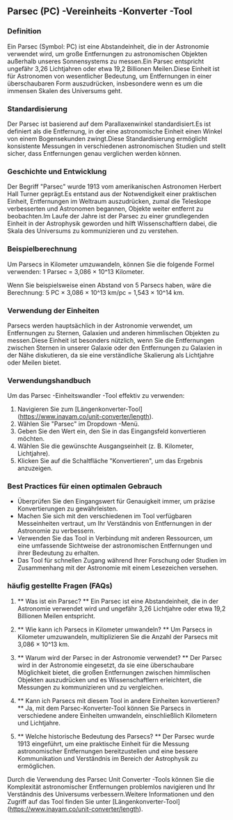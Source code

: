 ## Parsec (PC) -Vereinheits -Konverter -Tool

### Definition
Ein Parsec (Symbol: PC) ist eine Abstandeinheit, die in der Astronomie verwendet wird, um große Entfernungen zu astronomischen Objekten außerhalb unseres Sonnensystems zu messen.Ein Parsec entspricht ungefähr 3,26 Lichtjahren oder etwa 19,2 Billionen Meilen.Diese Einheit ist für Astronomen von wesentlicher Bedeutung, um Entfernungen in einer überschaubaren Form auszudrücken, insbesondere wenn es um die immensen Skalen des Universums geht.

### Standardisierung
Der Parsec ist basierend auf dem Parallaxenwinkel standardisiert.Es ist definiert als die Entfernung, in der eine astronomische Einheit einen Winkel von einem Bogensekunden zwingt.Diese Standardisierung ermöglicht konsistente Messungen in verschiedenen astronomischen Studien und stellt sicher, dass Entfernungen genau verglichen werden können.

### Geschichte und Entwicklung
Der Begriff "Parsec" wurde 1913 vom amerikanischen Astronomen Herbert Hall Turner geprägt.Es entstand aus der Notwendigkeit einer praktischen Einheit, Entfernungen im Weltraum auszudrücken, zumal die Teleskope verbesserten und Astronomen begannen, Objekte weiter entfernt zu beobachten.Im Laufe der Jahre ist der Parsec zu einer grundlegenden Einheit in der Astrophysik geworden und hilft Wissenschaftlern dabei, die Skala des Universums zu kommunizieren und zu verstehen.

### Beispielberechnung
Um Parsecs in Kilometer umzuwandeln, können Sie die folgende Formel verwenden:
1 Parsec = 3,086 × 10^13 Kilometer.

Wenn Sie beispielsweise einen Abstand von 5 Parsecs haben, wäre die Berechnung:
5 PC × 3,086 × 10^13 km/pc = 1,543 × 10^14 km.

### Verwendung der Einheiten
Parsecs werden hauptsächlich in der Astronomie verwendet, um Entfernungen zu Sternen, Galaxien und anderen himmlischen Objekten zu messen.Diese Einheit ist besonders nützlich, wenn Sie die Entfernungen zwischen Sternen in unserer Galaxie oder den Entfernungen zu Galaxien in der Nähe diskutieren, da sie eine verständliche Skalierung als Lichtjahre oder Meilen bietet.

### Verwendungshandbuch
Um das Parsec -Einheitswandler -Tool effektiv zu verwenden:
1. Navigieren Sie zum [Längenkonverter-Tool] (https://www.inayam.co/unit-converter/length).
2. Wählen Sie "Parsec" im Dropdown -Menü.
3. Geben Sie den Wert ein, den Sie in das Eingangsfeld konvertieren möchten.
4. Wählen Sie die gewünschte Ausgangseinheit (z. B. Kilometer, Lichtjahre).
5. Klicken Sie auf die Schaltfläche "Konvertieren", um das Ergebnis anzuzeigen.

### Best Practices für einen optimalen Gebrauch
- Überprüfen Sie den Eingangswert für Genauigkeit immer, um präzise Konvertierungen zu gewährleisten.
- Machen Sie sich mit den verschiedenen im Tool verfügbaren Messeinheiten vertraut, um Ihr Verständnis von Entfernungen in der Astronomie zu verbessern.
- Verwenden Sie das Tool in Verbindung mit anderen Ressourcen, um eine umfassende Sichtweise der astronomischen Entfernungen und ihrer Bedeutung zu erhalten.
- Das Tool für schnellen Zugang während Ihrer Forschung oder Studien im Zusammenhang mit der Astronomie mit einem Lesezeichen versehen.

### häufig gestellte Fragen (FAQs)

1. ** Was ist ein Parsec? **
Ein Parsec ist eine Abstandeinheit, die in der Astronomie verwendet wird und ungefähr 3,26 Lichtjahre oder etwa 19,2 Billionen Meilen entspricht.

2. ** Wie kann ich Parsecs in Kilometer umwandeln? **
Um Parsecs in Kilometer umzuwandeln, multiplizieren Sie die Anzahl der Parsecs mit 3,086 × 10^13 km.

3. ** Warum wird der Parsec in der Astronomie verwendet? **
Der Parsec wird in der Astronomie eingesetzt, da sie eine überschaubare Möglichkeit bietet, die großen Entfernungen zwischen himmlischen Objekten auszudrücken und es Wissenschaftlern erleichtert, die Messungen zu kommunizieren und zu vergleichen.

4. ** Kann ich Parsecs mit diesem Tool in andere Einheiten konvertieren? **
Ja, mit dem Parsec-Konverter-Tool können Sie Parsecs in verschiedene andere Einheiten umwandeln, einschließlich Kilometern und Lichtjahre.

5. ** Welche historische Bedeutung des Parsecs? **
Der Parsec wurde 1913 eingeführt, um eine praktische Einheit für die Messung astronomischer Entfernungen bereitzustellen und eine bessere Kommunikation und Verständnis im Bereich der Astrophysik zu ermöglichen.

Durch die Verwendung des Parsec Unit Converter -Tools können Sie die Komplexität astronomischer Entfernungen problemlos navigieren und Ihr Verständnis des Universums verbessern.Weitere Informationen und den Zugriff auf das Tool finden Sie unter [Längenkonverter-Tool] (https://www.inayam.co/unit-converter/length).